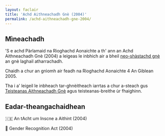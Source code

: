 ```yaml
---
layout: faclair
title: 'Achd Aithneachadh Gnè (2004)'
permalink: /achd-aithneachadh-gne-2004/
---
```


## Mìneachadh

'S e achd Pàrlamaid na Rìoghachd Aonaichte a th' ann an Achd Aithneachadh Gnè (2004) a leigeas le inbhich air a bheil [neo-shàstachd gnè](https://faclair.lgbt/neo-shastachd-gne) an gnè laghail atharrachadh.

Chaidh a chur an gnìomh air feadh na Rìoghachd Aonaichte 4 An Giblean 2005.

Tha i a' leigeil le inbheach tar-ghnèitheach iarrtas a chur a-steach gus [Teisteanas Aithneachadh Gnè](https://faclair.lgbt/teisteanas-aithneachadh-gne) agus teisteanas-breithe ùr fhaighinn.

## Eadar-theangachaidhean

&#x1f1ee;&#x1f1ea; An tAcht um Inscne a Aithint (2004)

&#x1f3f4;&#xe0067;&#xe0062;&#xe0065;&#xe006e;&#xe0067;&#xe007f; Gender Recognition Act (2004)
